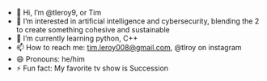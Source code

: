 - 👋 Hi, I’m @tleroy9, or Tim
- 👀 I’m interested in artificial intelligence and cybersecurity, blending the 2 to create something cohesive and sustainable
- 🌱 I’m currently learning python, C++
- 📫 How to reach me: tim.leroy008@gmail.com, @tlroy on instagram
- 😄 Pronouns: he/him
- ⚡ Fun fact: My favorite tv show is Succession 

<!---
tleroy9/tleroy9 is a ✨ special ✨ repository because its `README.md` (this file) appears on your GitHub profile.
You can click the Preview link to take a look at your changes.
--->
